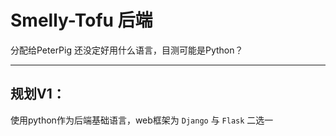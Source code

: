 # Smelly-Tofu 后端


分配给PeterPig
还没定好用什么语言，目测可能是Python？

---

## 规划V1：

使用python作为后端基础语言，web框架为 `Django` 与 `Flask` 二选一